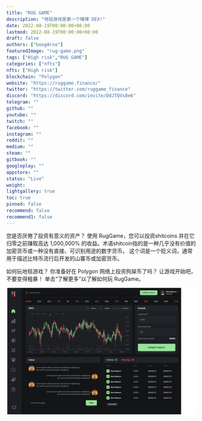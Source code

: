 ```yaml
---
title: "RUG GAME"
description: "地毯游戏是第一个赌博 DEX!"
date: 2022-08-19T00:00:00+08:00
lastmod: 2022-08-19T00:00:00+08:00
draft: false
authors: ["boogArno"]
featuredImage: "rug-game.png"
tags: ["High risk","RUG GAME"]
categories: ["nfts"]
nfts: ["High risk"]
blockchain: "Polygon"
website: "https://ruggame.finance/"
twitter: "https://twitter.com/ruggame_finance"
discord: "https://discord.com/invite/DdJTQVs8e6"
telegram: ""
github: ""
youtube: ""
twitch: ""
facebook: ""
instagram: ""
reddit: ""
medium: ""
steam: ""
gitbook: ""
googleplay: ""
appstore: ""
status: "Live"
weight: 
lightgallery: true
toc: true
pinned: false
recommend: false
recommend1: false
---
```

您是否厌倦了投资有意义的资产？ 使用 RugGame，您可以投资shitcoins 并在它归零之前赚取高达 1,000,000% 的收益。术语shitcoin指的是一种几乎没有价值的加密货币或一种没有直接、可识别用途的数字货币。 这个词是一个贬义词，通常用于描述比特币流行后开发的山寨币或加密货币。

如何玩地毯游戏？
你准备好在 Polygon 网络上投资狗屎币了吗？ 让游戏开始吧，不要变得粗暴！ 单击“了解更多”以了解如何玩 RugGame。

![ruggame-dapp-gambling-matic-image1_8dc9b465d9747e5061e493b1c48cbe32](ruggame-dapp-gambling-matic-image1_8dc9b465d9747e5061e493b1c48cbe32.png)